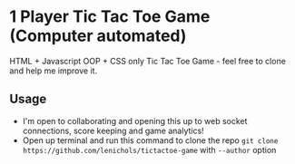 1 Player Tic Tac Toe Game (Computer automated)
========

HTML + Javascript OOP + CSS only Tic Tac Toe Game - feel free to clone and help me improve it. 

## Usage

* I'm open to collaborating and opening this up to web socket connections, score keeping and game analytics!
* Open up terminal and run this command to clone the repo `git clone https://github.com/lenichols/tictactoe-game` with `--author` option
